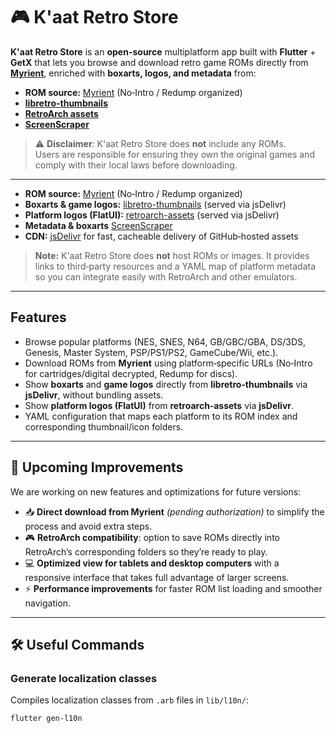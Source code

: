# 🎮 K'aat Retro Store

**K'aat Retro Store** is an **open-source** multiplatform app built with **Flutter** + **GetX** that lets you browse and download retro game ROMs directly from [**Myrient**](https://myrient.erista.me/), enriched with **boxarts, logos, and metadata** from:

- **ROM source:** [Myrient](https://myrient.erista.me/) (No‑Intro / Redump organized)
- [**libretro-thumbnails**](https://github.com/libretro/libretro-thumbnails)  
- [**RetroArch assets**](https://github.com/libretro/retroarch-assets)  
- [**ScreenScraper**](https://www.screenscraper.fr/)

> ⚠️ **Disclaimer**: K'aat Retro Store does **not** include any ROMs.  
> Users are responsible for ensuring they own the original games and comply with their local laws before downloading.

---

- **ROM source:** [Myrient](https://myrient.erista.me/) (No‑Intro / Redump organized)
- **Boxarts & game logos:** [libretro-thumbnails](https://github.com/libretro/libretro-thumbnails) (served via jsDelivr)
- **Platform logos (FlatUI):** [retroarch-assets](https://github.com/libretro/retroarch-assets) (served via jsDelivr)
- **Metadata & boxarts** [ScreenScraper](https://www.screenscraper.fr/)  
- **CDN:** [jsDelivr](https://www.jsdelivr.com/) for fast, cacheable delivery of GitHub‑hosted assets

> **Note:** K'aat Retro Store does **not** host ROMs or images. It provides links to third‑party resources and a YAML map of platform metadata so you can integrate easily with RetroArch and other emulators.

---

## Features

- Browse popular platforms (NES, SNES, N64, GB/GBC/GBA, DS/3DS, Genesis, Master System, PSP/PS1/PS2, GameCube/Wii, etc.).
- Download ROMs from **Myrient** using platform‑specific URLs (No‑Intro for cartridges/digital decrypted, Redump for discs).
- Show **boxarts** and **game logos** directly from **libretro‑thumbnails** via **jsDelivr**, without bundling assets.
- Show **platform logos (FlatUI)** from **retroarch‑assets** via **jsDelivr**.
- YAML configuration that maps each platform to its ROM index and corresponding thumbnail/icon folders.

---

## 📅 Upcoming Improvements

We are working on new features and optimizations for future versions:

- 📥 **Direct download from Myrient** *(pending authorization)* to simplify the process and avoid extra steps.  
- 🎮 **RetroArch compatibility**: option to save ROMs directly into RetroArch’s corresponding folders so they’re ready to play.  
- 💻 **Optimized view for tablets and desktop computers** with a responsive interface that takes full advantage of larger screens.  
- ⚡ **Performance improvements** for faster ROM list loading and smoother navigation.  

---

## 🛠 Useful Commands

### Generate localization classes

Compiles localization classes from `.arb` files in `lib/l10n/`:

```bash
flutter gen-l10n
